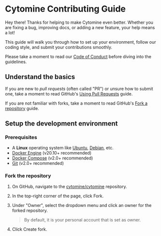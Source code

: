 # Cytomine Contributing Guide

Hey there!
Thanks for helping to make Cytomine even better. Whether you are fixing a bug, improving docs, or adding a new feature, your help means a lot!

This guide will walk you through how to set up your environment, follow our coding style, and submit your contributions smoothly.

Please take a moment to read our [Code of Conduct](https://doc.uliege.cytomine.org/community/code-of-conduct) before diving into the guidelines.

## Understand the basics

If you are new to *pull requests* (often called "PR") or unsure how to submit one, take a moment to read GitHub's [Using Pull Requests](https://docs.github.com/en/pull-requests/collaborating-with-pull-requests/proposing-changes-to-your-work-with-pull-requests/about-pull-requests) guide.

If you are not familiar with forks, take a moment to read GitHub's [Fork a repository](https://docs.github.com/en/pull-requests/collaborating-with-pull-requests/working-with-forks/fork-a-repo) guide.

## Setup the development environment

### Prerequisites

- A **Linux** operating system like [Ubuntu](https://ubuntu.com/), [Debian](https://www.debian.org/), etc.
- [Docker Engine](https://docs.docker.com/get-docker/) (v20.10+ recommended)
- [Docker Compose](https://docs.docker.com/compose/) (v2.0+ recommended)
- [Git](https://git-scm.com/) (v2.0+ recommended)

### Fork the repository

1. On GitHub, navigate to the [cytomine/cytomine](https://github.com/cytomine/cytomine) repository.

2. In the top-right corner of the page, click Fork.

3. Under "Owner", select the dropdown menu and click an owner for the forked repository.

    > By default, it is your personal account that is set as owner. 

4. Click Create fork.

